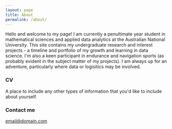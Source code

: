 ```yaml
---
layout: page
title: About
permalink: /about/
---
```


Hello and welcome to my page! I am currently a penultimate year student in mathematical sciences and applied data analytics at the Australian National University. This site contains my undergraduate research and interest projects - a timeline and portfolio of my growth and learning in data science. I'm also a keen participant in endurance and navigation sports (as probably evident in the subject matter of my projects). I am always up for an adventure, particularly where data or logisitics may be involved. 

### CV

A place to include any other types of information that you'd like to include about yourself.

### Contact me

[email@domain.com](mailto:email@domain.com)
